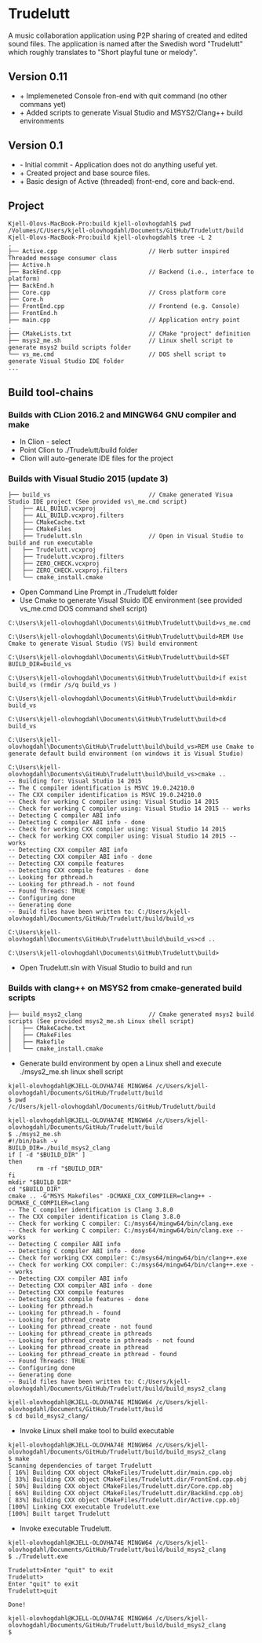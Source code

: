 ﻿# Trudelutt
A music collaboration application using P2P sharing of created and edited sound files. The application is named after the Swedish word "Trudelutt" which roughly translates to "Short playful tune or melody".

## Version 0.11

* \+ Implemeneted Console fron-end with quit command (no other commans yet)
* \+ Added scripts to generate Visual Studio and MSYS2/Clang++ build environments

## Version 0.1

* \- Initial commit - Application does not do anything useful yet.
* \+ Created project and base source files.
* \+ Basic design of Active (threaded) front-end, core and back-end.

## Project

```
Kjell-Olovs-MacBook-Pro:build kjell-olovhogdahl$ pwd
/Volumes/C/Users/kjell-olovhogdahl/Documents/GitHub/Trudelutt/build
Kjell-Olovs-MacBook-Pro:build kjell-olovhogdahl$ tree -L 2
.
├── Active.cpp                          // Herb sutter inspired Threaded message consumer class
├── Active.h
├── BackEnd.cpp                         // Backend (i.e., interface to platform)
├── BackEnd.h
├── Core.cpp                            // Cross platform core
├── Core.h
├── FrontEnd.cpp                        // Frontend (e.g. Console)
├── FrontEnd.h
├── main.cpp                            // Application entry point
.
├── CMakeLists.txt                      // CMake "project" definition
├── msys2_me.sh                         // Linux shell script to generate msys2 build scripts folder
└── vs_me.cmd                           // DOS shell script to generate Visual Studio IDE folder
...

```

## Build tool-chains

### Builds with CLion 2016.2 and MINGW64 GNU compiler and make

  * In Clion - select <Open Project>
  * Point Clion to ./Trudelutt/build folder
  * Clion will auto-generate IDE files for the project

### Builds with Visual Studio 2015 (update 3)
```
├── build_vs                            // Cmake generated Visua Studio IDE project (See provided vs\_me.cmd script)
│   ├── ALL_BUILD.vcxproj
│   ├── ALL_BUILD.vcxproj.filters
│   ├── CMakeCache.txt
│   ├── CMakeFiles
│   ├── Trudelutt.sln                   // Open in Visual Studio to build and run executable
│   ├── Trudelutt.vcxproj
│   ├── Trudelutt.vcxproj.filters
│   ├── ZERO_CHECK.vcxproj
│   ├── ZERO_CHECK.vcxproj.filters
│   └── cmake_install.cmake

```
* Open Command Line Prompt in ./Trudelutt folder
* Use Cmake to generate Visual Stuido IDE environment (see provided vs_me.cmd DOS command shell script)

```
C:\Users\kjell-olovhogdahl\Documents\GitHub\Trudelutt\build>vs_me.cmd

C:\Users\kjell-olovhogdahl\Documents\GitHub\Trudelutt\build>REM Use Cmake to generate Visual Studio (VS) build environment

C:\Users\kjell-olovhogdahl\Documents\GitHub\Trudelutt\build>SET BUILD_DIR=build_vs

C:\Users\kjell-olovhogdahl\Documents\GitHub\Trudelutt\build>if exist build_vs (rmdir /s/q build_vs )

C:\Users\kjell-olovhogdahl\Documents\GitHub\Trudelutt\build>mkdir build_vs

C:\Users\kjell-olovhogdahl\Documents\GitHub\Trudelutt\build>cd build_vs

C:\Users\kjell-olovhogdahl\Documents\GitHub\Trudelutt\build\build_vs>REM use Cmake to generate default build environment (on windows it is Visual Studio)

C:\Users\kjell-olovhogdahl\Documents\GitHub\Trudelutt\build\build_vs>cmake ..
-- Building for: Visual Studio 14 2015
-- The C compiler identification is MSVC 19.0.24210.0
-- The CXX compiler identification is MSVC 19.0.24210.0
-- Check for working C compiler using: Visual Studio 14 2015
-- Check for working C compiler using: Visual Studio 14 2015 -- works
-- Detecting C compiler ABI info
-- Detecting C compiler ABI info - done
-- Check for working CXX compiler using: Visual Studio 14 2015
-- Check for working CXX compiler using: Visual Studio 14 2015 -- works
-- Detecting CXX compiler ABI info
-- Detecting CXX compiler ABI info - done
-- Detecting CXX compile features
-- Detecting CXX compile features - done
-- Looking for pthread.h
-- Looking for pthread.h - not found
-- Found Threads: TRUE
-- Configuring done
-- Generating done
-- Build files have been written to: C:/Users/kjell-olovhogdahl/Documents/GitHub/Trudelutt/build/build_vs

C:\Users\kjell-olovhogdahl\Documents\GitHub\Trudelutt\build\build_vs>cd ..

C:\Users\kjell-olovhogdahl\Documents\GitHub\Trudelutt\build>
```

* Open Trudelutt.sln with Visual Studio to build and run

### Builds with clang++ on MSYS2 from cmake-generated build scripts

```
├── build_msys2_clang                   // Cmake generated msys2 build scripts (See provided msys2_me.sh Linux shell script)
│   ├── CMakeCache.txt
│   ├── CMakeFiles
│   ├── Makefile
│   └── cmake_install.cmake
```
* Generate build environment by open a Linux shell and execute ./msys2_me.sh linux shell script

```
kjell-olovhogdahl@KJELL-OLOVHA74E MINGW64 /c/Users/kjell-olovhogdahl/Documents/GitHub/Trudelutt/build
$ pwd
/c/Users/kjell-olovhogdahl/Documents/GitHub/Trudelutt/build

kjell-olovhogdahl@KJELL-OLOVHA74E MINGW64 /c/Users/kjell-olovhogdahl/Documents/GitHub/Trudelutt/build
$ ./msys2_me.sh
#!/bin/bash -v
BUILD_DIR=./build_msys2_clang
if [ -d "$BUILD_DIR" ]
then
        rm -rf "$BUILD_DIR"
fi
mkdir "$BUILD_DIR"
cd "$BUILD_DIR"
cmake .. -G"MSYS Makefiles" -DCMAKE_CXX_COMPILER=clang++ -DCMAKE_C_COMPILER=clang
-- The C compiler identification is Clang 3.8.0
-- The CXX compiler identification is Clang 3.8.0
-- Check for working C compiler: C:/msys64/mingw64/bin/clang.exe
-- Check for working C compiler: C:/msys64/mingw64/bin/clang.exe -- works
-- Detecting C compiler ABI info
-- Detecting C compiler ABI info - done
-- Check for working CXX compiler: C:/msys64/mingw64/bin/clang++.exe
-- Check for working CXX compiler: C:/msys64/mingw64/bin/clang++.exe -- works
-- Detecting CXX compiler ABI info
-- Detecting CXX compiler ABI info - done
-- Detecting CXX compile features
-- Detecting CXX compile features - done
-- Looking for pthread.h
-- Looking for pthread.h - found
-- Looking for pthread_create
-- Looking for pthread_create - not found
-- Looking for pthread_create in pthreads
-- Looking for pthread_create in pthreads - not found
-- Looking for pthread_create in pthread
-- Looking for pthread_create in pthread - found
-- Found Threads: TRUE
-- Configuring done
-- Generating done
-- Build files have been written to: C:/Users/kjell-olovhogdahl/Documents/GitHub/Trudelutt/build/build_msys2_clang

kjell-olovhogdahl@KJELL-OLOVHA74E MINGW64 /c/Users/kjell-olovhogdahl/Documents/GitHub/Trudelutt/build
$ cd build_msys2_clang/
```
* Invoke Linux shell make tool to build executable

```
kjell-olovhogdahl@KJELL-OLOVHA74E MINGW64 /c/Users/kjell-olovhogdahl/Documents/GitHub/Trudelutt/build/build_msys2_clang
$ make
Scanning dependencies of target Trudelutt
[ 16%] Building CXX object CMakeFiles/Trudelutt.dir/main.cpp.obj
[ 33%] Building CXX object CMakeFiles/Trudelutt.dir/FrontEnd.cpp.obj
[ 50%] Building CXX object CMakeFiles/Trudelutt.dir/Core.cpp.obj
[ 66%] Building CXX object CMakeFiles/Trudelutt.dir/BackEnd.cpp.obj
[ 83%] Building CXX object CMakeFiles/Trudelutt.dir/Active.cpp.obj
[100%] Linking CXX executable Trudelutt.exe
[100%] Built target Trudelutt
```

* Invoke executable Trudelutt. 

```
kjell-olovhogdahl@KJELL-OLOVHA74E MINGW64 /c/Users/kjell-olovhogdahl/Documents/GitHub/Trudelutt/build/build_msys2_clang
$ ./Trudelutt.exe

Trudelutt>Enter "quit" to exit
Trudelutt>
Enter "quit" to exit
Trudelutt>quit

Done!

kjell-olovhogdahl@KJELL-OLOVHA74E MINGW64 /c/Users/kjell-olovhogdahl/Documents/GitHub/Trudelutt/build/build_msys2_clang
$

```